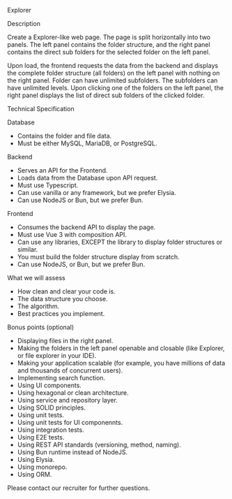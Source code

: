 Explorer

Description

Create a Explorer-like web page. The page is split horizontally into two panels. The left panel contains the folder structure, and the right panel contains the direct sub folders for the selected folder on the left panel.

Upon load, the frontend requests the data from the backend and displays the complete folder structure (all folders) on the left panel with nothing on the right panel. Folder can have unlimited subfolders. The subfolders can have unlimited levels. Upon clicking one of the folders on the left panel, the right panel displays the list of direct sub folders of the clicked folder.

Technical Specification

Database

- Contains the folder and file data.
- Must be either MySQL, MariaDB, or PostgreSQL.

Backend

- Serves an API for the Frontend.
- Loads data from the Database upon API request.
- Must use Typescript.
- Can use vanilla or any framework, but we prefer Elysia.
- Can use NodeJS or Bun, but we prefer Bun.

Frontend

- Consumes the backend API to display the page.
- Must use Vue 3 with composition API.
- Can use any libraries, EXCEPT the library to display folder structures or similar.
- You must build the folder structure display from scratch.
- Can use NodeJS, or Bun, but we prefer Bun.

What we will assess

- How clean and clear your code is.
- The data structure you choose.
- The algorithm.
- Best practices you implement.

Bonus points (optional)

- Displaying files in the right panel.
- Making the folders in the left panel openable and closable (like Explorer, or file explorer in your IDE).
- Making your application scalable (for example, you have millions of data and thousands of concurrent users).
- Implementing search function.
- Using UI components.
- Using hexagonal or clean architecture.
- Using service and repository layer.
- Using SOLID principles.
- Using unit tests.
- Using unit tests for UI componennts.
- Using integration tests.
- Using E2E tests.
- Using REST API standards (versioning, method, naming).
- Using Bun runtime instead of NodeJS.
- Using Elysia.
- Using monorepo.
- Using ORM.

Please contact our recruiter for further questions.
